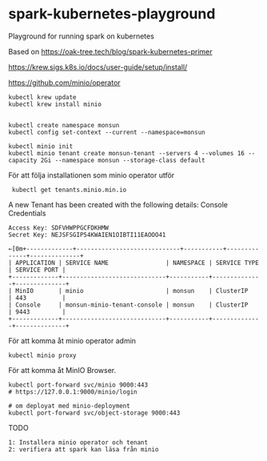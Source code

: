 # spark-kubernetes-playground
Playground for running spark on kubernetes

Based on 
https://oak-tree.tech/blog/spark-kubernetes-primer


https://krew.sigs.k8s.io/docs/user-guide/setup/install/

https://github.com/minio/operator

	kubectl krew update
	kubectl krew install minio


	kubectl create namespace monsun
	kubectl config set-context --current --namespace=monsun

	kubectl minio init
	kubectl minio tenant create monsun-tenant --servers 4 --volumes 16 --capacity 2Gi --namespace monsun --storage-class default

För att följa installationen som minio operator utför
	 
	 kubectl get tenants.minio.min.io

A new Tenant has been created with the following details:
Console Credentials

    Access Key: SDFVHWPPGCFDKHMW
    Secret Key: NEJSFSGIP54KWAIEN1OIBTI11EAOOO41

	←[0m+-------------+-----------------------------+-----------+--------------+--------------+
	| APPLICATION | SERVICE NAME                | NAMESPACE | SERVICE TYPE | SERVICE PORT |
	+-------------+-----------------------------+-----------+--------------+--------------+
	| MinIO       | minio                       | monsun    | ClusterIP    | 443          |
	| Console     | monsun-minio-tenant-console | monsun    | ClusterIP    | 9443         |
	+-------------+-----------------------------+-----------+--------------+--------------+


För att komma åt minio operator admin
	
	kubectl minio proxy

För att komma åt MinIO Browser.
	
	kubectl port-forward svc/minio 9000:443
	# https://127.0.0.1:9000/minio/login

	# om deployat med minio-deployment
	kubectl port-forward svc/object-storage 9000:443



TODO

	1: Installera minio operator och tenant
	2: verifiera att spark kan läsa från minio